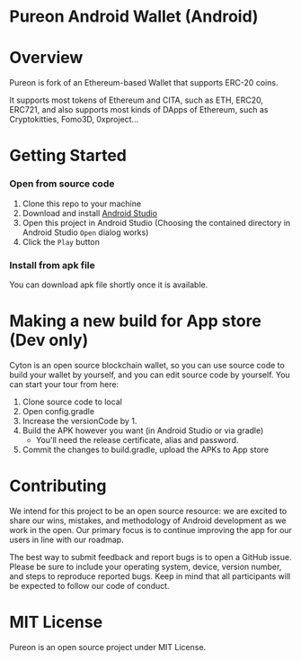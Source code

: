 # Pureon Android Wallet (Android)

Overview
===============

Pureon is fork of an Ethereum-based Wallet that supports ERC-20 coins.

It supports most tokens of Ethereum and CITA, such as ETH, ERC20, ERC721, and also supports most kinds of DApps of Ethereum, such as Cryptokitties, Fomo3D, 0xproject...

Getting Started
===============

### Open from source code

1. Clone this repo to your machine
2. Download and install [Android Studio](https://developer.android.com/studio/index.html)
3. Open this project in Android Studio (Choosing the contained directory in Android Studio `Open` dialog works)
4. Click the `Play` button

### Install from apk file

You can download apk file shortly once it is available.

Making a new build for App store (Dev only)
============================================

Cyton is an open source blockchain wallet, so you can use source code to build your wallet by yourself, and you can edit source code by yourself. You can start your tour from here: 

1. Clone source code to local
2. Open config.gradle
3. Increase the versionCode by 1.
4. Build the APK however you want (in Android Studio or via gradle)
    - You'll need the release certificate, alias and password.
5. Commit the changes to build.gradle, upload the APKs to App store

Contributing
============================================

We intend for this project to be an open source resource: we are excited to
share our wins, mistakes, and methodology of Android development as we work
in the open. Our primary focus is to continue improving the app for our users in
line with our roadmap.

The best way to submit feedback and report bugs is to open a GitHub issue.
Please be sure to include your operating system, device, version number, and
steps to reproduce reported bugs. Keep in mind that all participants will be
expected to follow our code of conduct.

MIT License
============================================
Pureon is an open source project under MIT License.
